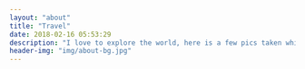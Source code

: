 ```yaml
---
layout: "about"
title: "Travel"
date: 2018-02-16 05:53:29
description: "I love to explore the world, here is a few pics taken while my personal travel"
header-img: "img/about-bg.jpg"
---
```

